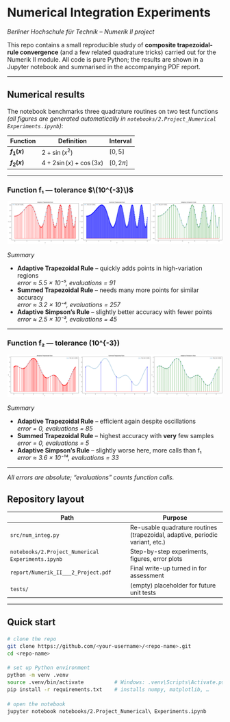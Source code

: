 # Numerical Integration Experiments
_Berliner Hochschule für Technik – Numerik II project_

This repo contains a small reproducible study of **composite trapezoidal-rule convergence** (and a few related quadrature tricks) carried out for the Numerik II module.  All code is pure Python; the results are shown in a Jupyter notebook and summarised in the accompanying PDF report.

---
## Numerical results

The notebook benchmarks three quadrature routines on two test functions  
*(all figures are generated automatically in `notebooks/2.Project_Numerical Experiments.ipynb`)*:


| Function | Definition | Interval |
|----------|------------|----------|
| **$f_{1}(x)$** | $2+\sin(x^{2})$ | $[0,\,5]$ |
| **$f_{2}(x)$** | $4+2\sin(x)+\cos(3x)$ | $[0,\,2\pi]$ |


---

### Function f₁  — tolerance $\(10^{-3}\)$

<img src="images/f1_001.png" width="950">

*Summary*

* **Adaptive Trapezoidal Rule** – quickly adds points in high-variation regions  
  *error ≈ 5.5 × 10⁻⁵, evaluations = 91*
* **Summed Trapezoidal Rule** – needs many more points for similar accuracy  
  *error ≈ 3.2 × 10⁻⁴, evaluations = 257*
* **Adaptive Simpson’s Rule** – slightly better accuracy with fewer points  
  *error ≈ 2.5 × 10⁻³, evaluations = 45*

---

### Function f₂  — tolerance \(10^{-3}\)

<img src="images/f2_001.png" width="950">

*Summary*

* **Adaptive Trapezoidal Rule** – efficient again despite oscillations  
  *error = 0, evaluations = 85*
* **Summed Trapezoidal Rule** – highest accuracy with **very** few samples  
  *error = 0, evaluations = 5*
* **Adaptive Simpson’s Rule** – slightly worse here, more calls than f₁  
  *error ≈ 3.6 × 10⁻¹⁴, evaluations = 33*

---

*All errors are absolute; “evaluations” counts function calls.*




## Repository layout

| Path | Purpose |
|------|---------|
| `src/num_integ.py` | Re-usable quadrature routines (trapezoidal, adaptive, periodic variant, etc.) |
| `notebooks/2.Project_Numerical Experiments.ipynb` | Step-by-step experiments, figures, error plots |
| `report/Numerik_II___2_Project.pdf` | Final write-up turned in for assessment |
| `tests/` | (empty) placeholder for future unit tests |

---

## Quick start

```bash
# clone the repo
git clone https://github.com/<your-username>/<repo-name>.git
cd <repo-name>

# set up Python environment
python -m venv .venv
source .venv/bin/activate          # Windows: .venv\Scripts\Activate.ps1
pip install -r requirements.txt    # installs numpy, matplotlib, …

# open the notebook
jupyter notebook notebooks/2.Project_Numerical\ Experiments.ipynb
